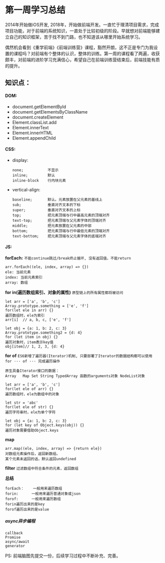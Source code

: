 
# 第一周学习总结

2014年开始做iOS开发, 2018年，开始做前端开发。一直忙于理清项目需求，完成项目功能，对于前端的系统知识，一直处于比较初级的阶段。早就想对前端能够建立自己的知识框架，苦于找不到门路，也不知道该从哪里开始系统学习。

偶然机会看到《重学前端》《前端训练营》课程，豁然开朗，这不正是专门为我设置的课程吗？对前端有个整体的认识，整体的训练。第一周的课程看了两遍，收获颇丰，对前端的进阶学习充满信心，希望自己在前端训练营结束后，前端技能有质的提升。


## 知识点：
#### DOM:
*   document.getElementById
*   document.getElementsByClassName
*   document.createElement
*   Element.classList.add
*   Element.innerText
*   Element.innerHTML
*   Element.appendChild

#### CSS:
*   display:
        
        none;           不显示
        inline;         默认
        inline-block    行内块元素

*   vertical-align:

        baseline;       默认。元素放置在父元素的基线上
        sub;            垂直对齐文本的下标
        super;          垂直对齐文本的上标
        top;            把元素顶端与行中最高元素的顶端对齐
        text-top;       把元素顶端与父元素字体的顶端对齐
        middle;         把元素放置在父元素的中部
        bottom;         把元素顶端与行中最低元素的顶端对齐
        text-bottom;    把元素顶端与父元素字体的底端对齐

#### JS:
**forEach:**
`不能continue跳过/break终止循环, 没有返回值，不能return`
    
    arr.forEach((ele, index, array) => {})
    ele: 当前元素
    index: 当前元素索引
    array: 数组
    
**for in(遍历数组索引、对象的属性)**
    `原型链上的所有属性都将被访问`
    
    let arr = ['a', 'b', 'c']
    Array.prototype.something = ['e', 'f']
    for(let ele in arr) {}
    遍历数组时，ele为索引
    arr[i]  // a, b, c, ['e', 'f']
    
    let obj = {a: 1, b: 2, c: 3}
    Array.prototype.something2 = {d: 4}
    for (let item in obj) {}
    遍历对象时，item表示key值
    obj[item]// 1, 2, 3, {d: 4}
    

**for of**
    `ES6新增了遍历器(Iterator)机制, 只要部署了Iterator的数据结构都可以使用 for ··· of ··· 完成遍历操作`
    
    原生具备Iterator接口的数据：
    Array   Map Set String TypedArray 函数的arguments对象 NodeList对象
    
    let arr = ['a', 'b', 'c']
    for(let ele of arr) {}
    遍历数组时，ele为数组中的对象
    
    let str = 'abc'
    for(let ele of str) {}
    遍历字符串时，ele为单个字符
    
    let obj = {a: 1, b: 2, c: 3}
    for (let key of Object.keys(obj)) {}
    遍历对象需要借助Object.keys

    
    
**map**

    arr.map((ele, index, array) => {return ele})
    对数组元素操作后，返回新数组。
    某个元素未返回的话，默认返回undefined
    
    
**filter**
    `过滤数组中符合条件的元素，返回数组`

**总结**

    forEach：    一般用来遍历数组
    forin:      一般用来遍历普通对象或json
    forof:      一般用来遍历数组
    forin遍历出来的是key
    forof遍历出来的是value


##### async异步编程
    callback
    Promise
    async/await
    generator



PS: 前端脑图先提交一份，后续学习过程中不断补充、完善。

